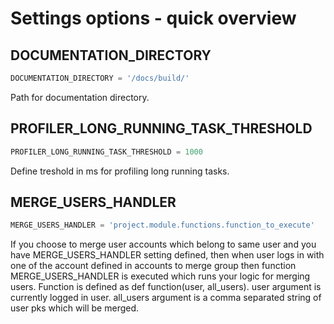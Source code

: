 # Settings options - quick overview


## DOCUMENTATION_DIRECTORY

```python
DOCUMENTATION_DIRECTORY = '/docs/build/'
```

Path for documentation directory.

## PROFILER_LONG_RUNNING_TASK_THRESHOLD

```python
PROFILER_LONG_RUNNING_TASK_THRESHOLD = 1000
```

Define treshold in ms for profiling long running tasks.


## MERGE_USERS_HANDLER

```python
MERGE_USERS_HANDLER = 'project.module.functions.function_to_execute'
```

If you choose to merge user accounts which belong to same user and you have MERGE_USERS_HANDLER setting defined, then
when user logs in with one of the account defined in accounts to merge group then function MERGE_USERS_HANDLER is executed 
which runs your logic for merging users.
Function is defined as def function(user, all_users). user argument is currently logged in user. all_users argument is 
a comma separated string of user pks which will be merged.
